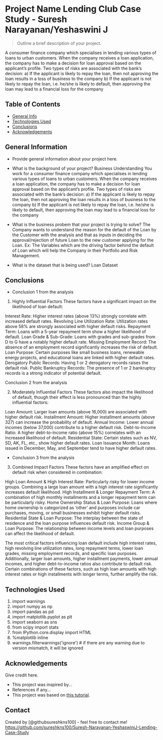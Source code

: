 # Project Name  Lending Club Case Study - Suresh Narayanan/Yeshaswini J
> Outline a brief description of your project.

 A consumer finance company which specialises in lending various types of loans to urban customers.
When the company receives a loan application, the company has to make a decision for loan approval based on the applicant’s profile. 
Two types of risks are associated with the bank’s decision:
a) If the applicant is likely to repay the loan, then not approving the loan results in a loss of business to the company
b) If the applicant is not likely to repay the loan, i.e. he/she is likely to default, then approving the loan may lead to a financial loss for the company

## Table of Contents
* [General Info](#general-information)
* [Technologies Used](#technologies-used)
* [Conclusions](#conclusions)
* [Acknowledgements](#acknowledgements)

<!-- You can include any other section that is pertinent to your problem -->

## General Information
- Provide general information about your project here.
- What is the background of your project?
Business Understanding
You work for a consumer finance company which specialises in lending various types of loans to urban customers.
When the company receives a loan application, the company has to make a decision for loan approval based on the applicant’s profile. 
Two types of risks are associated with the bank’s decision:
a) If the applicant is likely to repay the loan, then not approving the loan results in a loss of business to the company
b) If the applicant is not likely to repay the loan, i.e. he/she is likely to default, then approving the loan may lead to a financial loss for the company

- What is the business probem that your project is trying to solve?
The Company wants to understand the reason for the default of the Loan by the Customer with the analysis and that as inputs in deciding the approval/rejection of future Loan to the new customer applying for the Loan. Ex: The Variables which are the driving factor behind the default of Loan which will help the Company in their Portfolio and Risk Management.
- What is the dataset that is being used?
Loan Dataset

<!-- You don't have to answer all the questions - just the ones relevant to your project. -->

## Conclusions
- Conclusion 1 from the analysis

1. Highly Influential Factors
These factors have a significant impact on the likelihood of loan default:

Interest Rate: Higher interest rates (above 13%) strongly correlate with increased default rates.
Revolving Line Utilization Rate: Utilization rates above 58% are strongly associated with higher default risks.
Repayment Term: Loans with a 5-year repayment term show a higher likelihood of default.
Loan Grade & Sub-Grade: Loans with grades and sub-grades from D to G have a notably higher default rate.
Missing Employment Record: The absence of an employment record significantly increases the risk of default.
Loan Purpose: Certain purposes like small business loans, renewable energy projects, and educational loans are linked with higher default rates.
Derogatory Public Records: Having 1 or 2 derogatory records raises the default risk.
Public Bankruptcy Records: The presence of 1 or 2 bankruptcy records is a strong indicator of potential default.

Conclusion 2 from the analysis

2. Moderately Influential Factors
These factors also impact the likelihood of default, though their effect is less pronounced than the highly influential factors:

Loan Amount: Larger loan amounts (above 16,000) are associated with higher default risk.
Installment Amount: Higher installment amounts (above 327) can increase the probability of default.
Annual Income: Lower annual incomes (below 37,000) contribute to a higher default risk.
Debt-to-Income Ratio: A higher debt-to-income ratio (above 15%) correlates with an increased likelihood of default.
Residential State: Certain states such as NV, SD, AK, FL, etc., show higher default rates.
Loan Issuance Month: Loans issued in December, May, and September tend to have higher default rates.

- Conclusion 3 from the analysis
3. Combined Impact Factors
These factors have an amplified effect on default risk when considered in combination:

High Loan Amount & High Interest Rate: Particularly risky for lower income groups. Combining a large loan amount with a high interest rate significantly increases default likelihood.
High Installment & Longer Repayment Term: A combination of high monthly installments and a longer repayment term can be particularly risky.
Home Ownership Status & Loan Purpose: Loans where home ownership is categorized as ‘other’ and purposes include car purchases, moving, or small businesses exhibit higher default risks.
Residential State & Loan Purpose: The interplay between the state of residence and the loan purpose influences default risk.
Income Group & Loan Purpose: The relationship between income levels and loan purposes can affect the likelihood of default.

The most critical factors influencing loan default include high interest rates, high revolving line utilization rates, long repayment terms, lower loan grades, missing employment records, and specific loan purposes. Additionally, larger loan amounts, higher installment payments, lower annual incomes, and higher debt-to-income ratios also contribute to default risk. Certain combinations of these factors, such as high loan amounts with high interest rates or high installments with longer terms, further amplify the risk.

<!-- You don't have to answer all the questions - just the ones relevant to your project. -->


## Technologies Used
1. import warnings
2. import numpy as np
3. import pandas as pd
4. import matplotlib.pyplot as plt
5. import seaborn as sns
6. from scipy import stats
7. from IPython.core.display import HTML
8. %matplotlib inline
9. warnings.filterwarnings('ignore') # if there are any warning due to version mismatch, it will be ignored

<!-- As the libraries versions keep on changing, it is recommended to mention the version of library used in this project -->

## Acknowledgements
Give credit here.
- This project was inspired by...
- References if any...
- This project was based on [this tutorial](https://www.example.com).


## Contact
Created by [@githubsureshkns100] - feel free to contact me!
https://github.com/sureshkns100/Suresh-Narayanan-YeshaswiniJ-Lending-Case-Study


<!-- Optional -->
<!-- ## License -->
<!-- This project is open source and available under the [... License](). -->

<!-- You don't have to include all sections - just the one's relevant to your project -->
